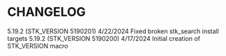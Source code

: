 # CHANGELOG

5.19.2 (STK_VERSION 5190201) 4/22/2024
   Fixed broken stk_search install targets
5.19.2 (STK_VERSION 5190200) 4/17/2024
   Initial creation of STK_VERSION macro

